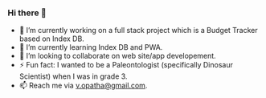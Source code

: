 ### Hi there 👋
- 🔭 I’m currently working on a full stack project which is a Budget Tracker based on Index DB.
- 🌱 I’m currently learning Index DB and PWA.
- 👯 I’m looking to collaborate on web site/app developement.
- ⚡ Fun fact: I wanted to be a Paleontologist (specifically Dinosaur Scientist) when I was in grade 3.
- 📫 Reach me via v.opatha@gmail.com.


<!--
**vish-opatha/vish-opatha** is a ✨ _special_ ✨ repository because its `README.md` (this file) appears on your GitHub profile.



- 🔭 I’m currently working on ...
- 🌱 I’m currently learning ...
- 👯 I’m looking to collaborate on ..
- 💬 Ask me about ...
- 📫 How to reach me: ...
- 😄 Pronouns: ...
- ⚡ Fun fact: ...
-->
